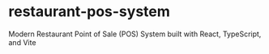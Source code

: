# restaurant-pos-system
Modern Restaurant Point of Sale (POS) System built with React, TypeScript, and Vite
